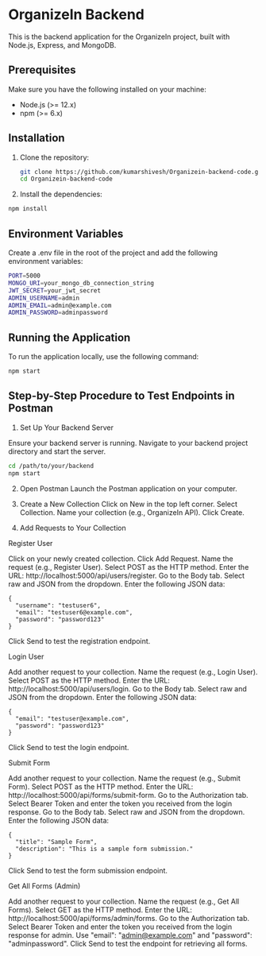 # OrganizeIn Backend

This is the backend application for the OrganizeIn project, built with Node.js, Express, and MongoDB.

## Prerequisites

Make sure you have the following installed on your machine:

- Node.js (>= 12.x)
- npm (>= 6.x)

## Installation

1. Clone the repository:

   ```bash
   git clone https://github.com/kumarshivesh/Organizein-backend-code.git
   cd Organizein-backend-code
   ```

2. Install the dependencies:

```bash
npm install
```

## Environment Variables

Create a .env file in the root of the project and add the following environment variables:

```bash
PORT=5000
MONGO_URI=your_mongo_db_connection_string
JWT_SECRET=your_jwt_secret
ADMIN_USERNAME=admin
ADMIN_EMAIL=admin@example.com
ADMIN_PASSWORD=adminpassword
```

## Running the Application

To run the application locally, use the following command:

```bash
npm start
```

## Step-by-Step Procedure to Test Endpoints in Postman

1. Set Up Your Backend Server

Ensure your backend server is running. Navigate to your backend project directory and start the server.

```bash
cd /path/to/your/backend
npm start
```

2. Open Postman
Launch the Postman application on your computer.

3. Create a New Collection
Click on New in the top left corner.
Select Collection.
Name your collection (e.g., OrganizeIn API).
Click Create.
4. Add Requests to Your Collection

Register User

Click on your newly created collection.
Click Add Request.
Name the request (e.g., Register User).
Select POST as the HTTP method.
Enter the URL: http://localhost:5000/api/users/register.
Go to the Body tab.
Select raw and JSON from the dropdown.
Enter the following JSON data:
```
{
  "username": "testuser6",
  "email": "testuser6@example.com",
  "password": "password123"
}
```

Click Send to test the registration endpoint.

Login User

Add another request to your collection.
Name the request (e.g., Login User).
Select POST as the HTTP method.
Enter the URL: http://localhost:5000/api/users/login.
Go to the Body tab.
Select raw and JSON from the dropdown.
Enter the following JSON data:
```
{
  "email": "testuser@example.com",
  "password": "password123"
}
```
Click Send to test the login endpoint.

Submit Form

Add another request to your collection.
Name the request (e.g., Submit Form).
Select POST as the HTTP method.
Enter the URL: http://localhost:5000/api/forms/submit-form.
Go to the Authorization tab.
Select Bearer Token and enter the token you received from the login response.
Go to the Body tab.
Select raw and JSON from the dropdown.
Enter the following JSON data:
```
{
  "title": "Sample Form",
  "description": "This is a sample form submission."
}
```
Click Send to test the form submission endpoint.

Get All Forms (Admin)

Add another request to your collection.
Name the request (e.g., Get All Forms).
Select GET as the HTTP method.
Enter the URL: http://localhost:5000/api/forms/admin/forms.
Go to the Authorization tab.
Select Bearer Token and enter the token you received from the login response for admin. Use "email": "admin@example.com" and "password": "adminpassword".
Click Send to test the endpoint for retrieving all forms.
